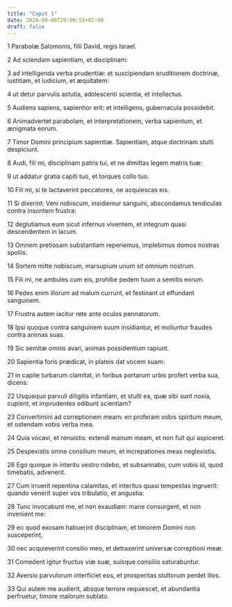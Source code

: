 ```yaml
---
title: "Caput 1"
date: 2024-09-06T20:00:53+02:00
draft: false
---
```



1 Parabolæ Salomonis, filii David, regis Israel.

2 Ad sciendam sapientiam, et disciplinam:

3 ad intelligenda verba prudentiæ: et suscipiendam eruditionem doctrinæ, iustitiam, et iudicium, et æquitatem:

4 ut detur parvulis astutia, adolescenti scientia, et intellectus.

5 Audiens sapiens, sapientior erit: et intelligens, gubernacula possidebit.

6 Animadvertet parabolam, et interpretationem, verba sapientum, et ænigmata eorum.

7 Timor Domini principium sapientiæ. Sapientiam, atque doctrinam stulti despiciunt.

8 Audi, fili mi, disciplinam patris tui, et ne dimittas legem matris tuæ:

9 ut addatur gratia capiti tuo, et torques collo tuo.

10 Fili mi, si te lactaverint peccatores, ne acquiescas eis.

11 Si dixerint: Veni nobiscum, insidiemur sanguini, abscondamus tendiculas contra insontem frustra:

12 deglutiamus eum sicut infernus viventem, et integrum quasi descendentem in lacum.

13 Omnem pretiosam substantiam reperiemus, implebimus domos nostras spoliis.

14 Sortem mitte nobiscum, marsupium unum sit omnium nostrum.

15 Fili mi, ne ambules cum eis, prohibe pedem tuum a semitis eorum.

16 Pedes enim illorum ad malum currunt, et festinant ut effundant sanguinem.

17 Frustra autem iacitur rete ante oculos pennatorum.

18 Ipsi quoque contra sanguinem suum insidiantur, et moliuntur fraudes contra animas suas.

19 Sic semitæ omnis avari, animas possidentium rapiunt.

20 Sapientia foris prædicat, in plateis dat vocem suam:

21 in capite turbarum clamitat, in foribus portarum urbis profert verba sua, dicens:

22 Usquequo parvuli diligitis infantiam, et stulti ea, quæ sibi sunt noxia, cupient, et imprudentes odibunt scientiam?

23 Convertimini ad correptionem meam: en proferam vobis spiritum meum, et ostendam vobis verba mea.

24 Quia vocavi, et renuistis: extendi manum meam, et non fuit qui aspiceret.

25 Despexistis omne consilium meum, et increpationes meas neglexistis.

26 Ego quoque in interitu vestro ridebo, et subsannabo, cum vobis id, quod timebatis, advenerit.

27 Cum irruerit repentina calamitas, et interitus quasi tempestas ingruerit: quando venerit super vos tribulatio, et angustia:

28 Tunc invocabunt me, et non exaudiam: mane consurgent, et non invenient me:

29 eo quod exosam habuerint disciplinam, et timorem Domini non susceperint,

30 nec acquieverint consilio meo, et detraxerint universæ correptioni meæ.

31 Comedent igitur fructus viæ suæ, suisque consiliis saturabuntur.

32 Aversio parvulorum interficiet eos, et prosperitas stultorum perdet illos.

33 Qui autem me audierit, absque terrore requiescet, et abundantia perfruetur, timore malorum sublato.

